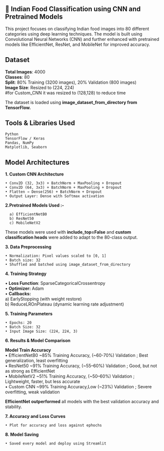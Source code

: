 ## 🍛 Indian Food Classification using CNN and Pretrained Models
This project focuses on classifying Indian food images into 80 different categories using deep learning techniques. The model is built using Convolutional Neural  Networks (CNN) and further enhanced with pretrained models like EfficientNet, ResNet, and MobileNet for improved accuracy.

## Dataset

   **Total Images**: 4000  
    **Classes**: 80  
    **Split**: 80% Training (3200 images), 20% Validation (800 images)  
    **Image Size**: Resized to (224, 224)  
    #for Custom_CNN it was resized to (128,128) to reduce time  

The dataset is loaded using **image_dataset_from_directory from TensorFlow.**  

## Tools & Libraries Used  

    Python  
    TensorFlow / Keras  
    Pandas, NumPy  
    Matplotlib, Seaborn  


## Model Architectures  

**1. Custom CNN Architecture**  
    
    • Conv2D (32, 3x3) + BatchNorm + MaxPooling + Dropout  
    • Conv2D (64, 3x3) + BatchNorm + MaxPooling + Dropout  
    • Flatten → Dense(256) + BatchNorm + Dropout  
    • Output Layer: Dense with Softmax activation  

**2.Pretrained Models Used :-**
    
      a) EfficientNetB0   
      b) ResNet50  
      c) MobileNetV2  

These models were used with **include_top=False** and **custom classification heads** were added to adapt to the 80-class output.  


**3. **Data Preprocessing**** 

    • Normalization: Pixel values scaled to [0, 1]  
    • Batch size: 32  
    • Shuffled and batched using image_dataset_from_directory  


**4. **Training Strategy****  

  • **Loss Function**: SparseCategoricalCrossentropy  
  • **Optimizer:** Adam  
  • **Callbacks:**  
        a) EarlyStopping (with weight restore)  
        b) ReduceLROnPlateau (dynamic learning rate adjustment)  

  
**5. **Training Parameters****  
    
    • Epochs: 20  
    • Batch Size: 32  
    • Input Image Size: (224, 224, 3)  
    

**6. **Results & Model Comparison****  

   **Model	Train Accuracy**	  
  • EfficientNetB0	~85%	Training Accuracy, (~60-70%) Validation ; Best generalization, least overfitting  
  • ResNet50	~91%	Training Accuracy, (~55–60%)	Validation ; Good, but not as strong as EfficientNet  
  • MobileNetV2	~51%	Training Accuracy, (~50–60%)	Validation ; Lightweight, faster, but less accurate   
  • Custom CNN	~99% Training Accuracy,Low (~23%)	Validation ; Severe overfitting, weak validation  

**EfficientNet outperformed** all models with the best validation accuracy and stability.  


**7. **Accuracy and Loss Curves****

    • Plot for accuracy and loss against ephochs  

**8. **Model Saving****  

    • Saved every model and deploy using Streamlit  








  
